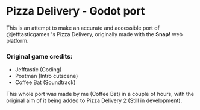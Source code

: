 # Pizza Delivery - Godot port

This is an attempt to make an accurate and accessible port of @jefftasticgames 's Pizza Delivery, originally made with the **Snap!** web platform.

### Original game credits:

 - Jefftastic (Coding)
 - Postman (Intro cutscene)
 - Coffee Bat (Soundtrack)

This whole port was made by me (Coffee Bat) in a couple of hours, with the original aim of it being added to Pizza Delivery 2 (Still in development).
